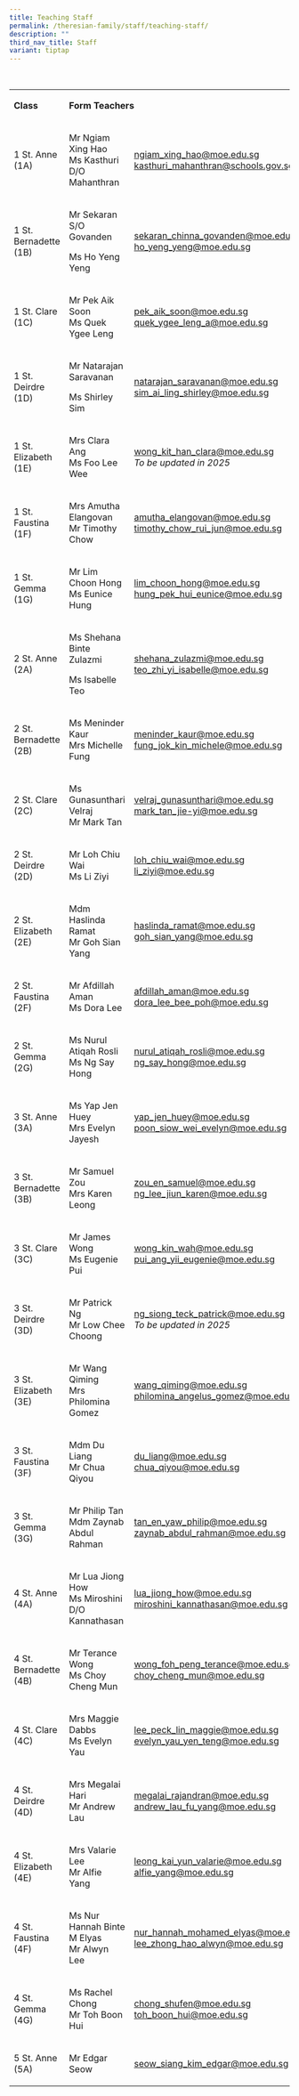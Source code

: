 ```yaml
---
title: Teaching Staff
permalink: /theresian-family/staff/teaching-staff/
description: ""
third_nav_title: Staff
variant: tiptap
---
```

<p>&nbsp;</p>
<table style="minWidth: 75px">
<colgroup>
<col>
<col>
<col>
</colgroup>
<tbody>
<tr>
<td rowspan="1" colspan="1">
<p><strong>Class</strong>
</p>
</td>
<td rowspan="1" colspan="2">
<p><strong>Form Teachers</strong>
</p>
</td>
</tr>
<tr>
<td rowspan="1" colspan="1">
<p>1 St. Anne (1A)</p>
</td>
<td rowspan="1" colspan="1">
<p>Mr Ngiam Xing Hao
<br>Ms Kasthuri D/O Mahanthran</p>
</td>
<td rowspan="1" colspan="1">
<p><a href="mailto:ngiam_xing_hao@moe.edu.sg" rel="noopener noreferrer nofollow" target="_blank">ngiam_xing_hao@moe.edu.sg</a>
<br><a href="mailto:kasthuri_mahanthran@schools.gov.sg" rel="noopener noreferrer nofollow" target="_blank">kasthuri_mahanthran@schools.gov.sg</a>
</p>
</td>
</tr>
<tr>
<td rowspan="1" colspan="1">
<p>1 St. Bernadette (1B)</p>
</td>
<td rowspan="1" colspan="1">
<p>Mr Sekaran S/O Govanden</p>
<p>Ms Ho Yeng Yeng</p>
</td>
<td rowspan="1" colspan="1">
<p><a href="mailto:sekaran_chinna_govanden@moe.edu.sg" rel="noopener noreferrer nofollow" target="_blank">sekaran_chinna_govanden@moe.edu.sg</a>
<br><a href="mailto:ho_yeng_yeng@moe.edu.sg" rel="noopener noreferrer nofollow" target="_blank">ho_yeng_yeng@moe.edu.sg</a>
</p>
</td>
</tr>
<tr>
<td rowspan="1" colspan="1">
<p>1 St. Clare (1C)</p>
</td>
<td rowspan="1" colspan="1">
<p>Mr Pek Aik Soon
<br>Ms Quek Ygee Leng</p>
</td>
<td rowspan="1" colspan="1">
<p><a href="mailto:pek_aik_soon@moe.edu.sg" rel="noopener noreferrer nofollow" target="_blank">pek_aik_soon@moe.edu.sg</a>
<br><a href="mailto:quek_ygee_leng_a@moe.edu.sg" rel="noopener noreferrer nofollow" target="_blank">quek_ygee_leng_a@moe.edu.sg</a>
</p>
</td>
</tr>
<tr>
<td rowspan="1" colspan="1">
<p>1 St. Deirdre (1D)</p>
</td>
<td rowspan="1" colspan="1">
<p>Mr Natarajan Saravanan</p>
<p>Ms Shirley Sim</p>
</td>
<td rowspan="1" colspan="1">
<p><a href="mailto:natarajan_saravanan@moe.edu.sg" rel="noopener noreferrer nofollow" target="_blank">natarajan_saravanan@moe.edu.sg</a>
<br><a href="mailto:sim_ai_ling_shirley@moe.edu.sg" rel="noopener noreferrer nofollow" target="_blank">sim_ai_ling_shirley@moe.edu.sg</a>
</p>
</td>
</tr>
<tr>
<td rowspan="1" colspan="1">
<p>1 St. Elizabeth (1E)</p>
</td>
<td rowspan="1" colspan="1">
<p>Mrs Clara Ang
<br>Ms Foo Lee Wee</p>
</td>
<td rowspan="1" colspan="1">
<p><a href="mailto:wong_kit_han_clara@moe.edu.sg" rel="noopener noreferrer nofollow" target="_blank">wong_kit_han_clara@moe.edu.sg</a>
<br><em>To be updated in 2025</em>
</p>
</td>
</tr>
<tr>
<td rowspan="1" colspan="1">
<p>1 St. Faustina (1F)</p>
</td>
<td rowspan="1" colspan="1">
<p>Mrs Amutha Elangovan
<br>Mr Timothy Chow</p>
</td>
<td rowspan="1" colspan="1">
<p><a href="mailto:amutha_elangovan@moe.edu.sg" rel="noopener noreferrer nofollow" target="_blank">amutha_elangovan@moe.edu.sg</a>
<br><a href="mailto:timothy_chow_rui_jun@moe.edu.sg" rel="noopener noreferrer nofollow" target="_blank">timothy_chow_rui_jun@moe.edu.sg</a>
</p>
</td>
</tr>
<tr>
<td rowspan="1" colspan="1">
<p>1 St. Gemma (1G)</p>
</td>
<td rowspan="1" colspan="1">
<p>Mr Lim Choon Hong
<br>Ms Eunice Hung</p>
</td>
<td rowspan="1" colspan="1">
<p><a href="mailto:lim_choon_hong@moe.edu.sg" rel="noopener noreferrer nofollow" target="_blank">lim_choon_hong@moe.edu.sg</a>
<br><a href="mailto:hung_pek_hui_eunice@moe.edu.sg" rel="noopener noreferrer nofollow" target="_blank">hung_pek_hui_eunice@moe.edu.sg</a>
</p>
</td>
</tr>
<tr>
<td rowspan="1" colspan="1">
<p>2 St. Anne (2A)</p>
</td>
<td rowspan="1" colspan="1">
<p>Ms Shehana Binte Zulazmi</p>
<p>Ms Isabelle Teo</p>
</td>
<td rowspan="1" colspan="1">
<p><a href="mailto:shehana_zulazmi@moe.edu.sg" rel="noopener noreferrer nofollow" target="_blank">shehana_zulazmi@moe.edu.sg</a> 
<br><a href="mailto:teo_zhi_yi_isabelle@moe.edu.sg" rel="noopener noreferrer nofollow" target="_blank">teo_zhi_yi_isabelle@moe.edu.sg</a>
</p>
</td>
</tr>
<tr>
<td rowspan="1" colspan="1">
<p>2 St. Bernadette (2B)</p>
</td>
<td rowspan="1" colspan="1">
<p>Ms Meninder Kaur
<br>Mrs Michelle Fung</p>
</td>
<td rowspan="1" colspan="1">
<p><a href="mailto:meninder_kaur@moe.edu.sg" rel="noopener noreferrer nofollow" target="_blank">meninder_kaur@moe.edu.sg</a> 
<br><a href="mailto:fung_jok_kin_michele@moe.edu.sg" rel="noopener noreferrer nofollow" target="_blank">fung_jok_kin_michele@moe.edu.sg</a>
</p>
</td>
</tr>
<tr>
<td rowspan="1" colspan="1">
<p>2 St. Clare (2C)</p>
</td>
<td rowspan="1" colspan="1">
<p>Ms Gunasunthari Velraj
<br>Mr Mark Tan</p>
</td>
<td rowspan="1" colspan="1">
<p><a href="mailto:velraj_gunasunthari@moe.edu.sg" rel="noopener noreferrer nofollow" target="_blank">velraj_gunasunthari@moe.edu.sg</a> 
<br><a href="mailto:mark_tan_jie-yi@moe.edu.sg" rel="noopener noreferrer nofollow" target="_blank">mark_tan_jie-yi@moe.edu.sg</a>
</p>
</td>
</tr>
<tr>
<td rowspan="1" colspan="1">
<p>2 St. Deirdre (2D)</p>
</td>
<td rowspan="1" colspan="1">
<p>Mr Loh Chiu Wai
<br>Ms Li Ziyi</p>
</td>
<td rowspan="1" colspan="1">
<p><a href="mailto:loh_chiu_wai@moe.edu.sg" rel="noopener noreferrer nofollow" target="_blank">loh_chiu_wai@moe.edu.sg</a> 
<br><a href="mailto:li_ziyi@moe.edu.sg" rel="noopener noreferrer nofollow" target="_blank">li_ziyi@moe.edu.sg</a>
</p>
</td>
</tr>
<tr>
<td rowspan="1" colspan="1">
<p>2 St. Elizabeth (2E)</p>
</td>
<td rowspan="1" colspan="1">
<p>Mdm Haslinda Ramat
<br>Mr Goh Sian Yang</p>
</td>
<td rowspan="1" colspan="1">
<p><a href="mailto:haslinda_ramat@moe.edu.sg" rel="noopener noreferrer nofollow" target="_blank">haslinda_ramat@moe.edu.sg</a> 
<br><a href="mailto:goh_sian_yang@moe.edu.sg" rel="noopener noreferrer nofollow" target="_blank">goh_sian_yang@moe.edu.sg</a>
</p>
</td>
</tr>
<tr>
<td rowspan="1" colspan="1">
<p>2 St. Faustina (2F)</p>
</td>
<td rowspan="1" colspan="1">
<p>Mr Afdillah Aman
<br>Ms Dora Lee</p>
</td>
<td rowspan="1" colspan="1">
<p><a href="mailto:afdillah_aman@moe.edu.sg" rel="noopener noreferrer nofollow" target="_blank">afdillah_aman@moe.edu.sg</a> 
<br><a href="mailto:dora_lee_bee_poh@moe.edu.sg" rel="noopener noreferrer nofollow" target="_blank">dora_lee_bee_poh@moe.edu.sg</a>
</p>
</td>
</tr>
<tr>
<td rowspan="1" colspan="1">
<p>2 St. Gemma (2G)</p>
</td>
<td rowspan="1" colspan="1">
<p>Ms Nurul Atiqah Rosli
<br>Ms Ng Say Hong</p>
</td>
<td rowspan="1" colspan="1">
<p><a href="mailto:nurul_atiqah_rosli@moe.edu.sg" rel="noopener noreferrer nofollow" target="_blank">nurul_atiqah_rosli@moe.edu.sg</a> 
<br><a href="mailto:ng_say_hong@moe.edu.sg" rel="noopener noreferrer nofollow" target="_blank">ng_say_hong@moe.edu.sg</a>
</p>
</td>
</tr>
<tr>
<td rowspan="1" colspan="1">
<p>3 St. Anne (3A)</p>
</td>
<td rowspan="1" colspan="1">
<p>Ms Yap Jen Huey
<br>Mrs Evelyn Jayesh</p>
</td>
<td rowspan="1" colspan="1">
<p><a href="mailto:yap_jen_huey@moe.edu.sg" rel="noopener noreferrer nofollow" target="_blank">yap_jen_huey@moe.edu.sg</a>
<br><a href="mailto:poon_siow_wei_evelyn@moe.edu.sg" rel="noopener noreferrer nofollow" target="_blank">poon_siow_wei_evelyn@moe.edu.sg</a>
</p>
</td>
</tr>
<tr>
<td rowspan="1" colspan="1">
<p>3 St. Bernadette (3B)</p>
</td>
<td rowspan="1" colspan="1">
<p>Mr Samuel Zou
<br>Mrs Karen Leong</p>
</td>
<td rowspan="1" colspan="1">
<p><a href="mailto:zou_en_samuel@moe.edu.sg" rel="noopener noreferrer nofollow" target="_blank">zou_en_samuel@moe.edu.sg</a>
<br><a href="mailto:ng_lee_jiun_karen@moe.edu.sg" rel="noopener noreferrer nofollow" target="_blank">ng_lee_jiun_karen@moe.edu.sg</a>
</p>
</td>
</tr>
<tr>
<td rowspan="1" colspan="1">
<p>3 St. Clare (3C)</p>
</td>
<td rowspan="1" colspan="1">
<p>Mr James Wong
<br>Ms Eugenie Pui</p>
</td>
<td rowspan="1" colspan="1">
<p><a href="mailto:wong_kin_wah@moe.edu.sg" rel="noopener noreferrer nofollow" target="_blank">wong_kin_wah@moe.edu.sg</a>
<br><a href="mailto:pui_ang_yii_eugenie@moe.edu.sg" rel="noopener noreferrer nofollow" target="_blank">pui_ang_yii_eugenie@moe.edu.sg</a>
</p>
</td>
</tr>
<tr>
<td rowspan="1" colspan="1">
<p>3 St. Deirdre (3D)</p>
</td>
<td rowspan="1" colspan="1">
<p>Mr Patrick Ng
<br>Mr Low Chee Choong</p>
</td>
<td rowspan="1" colspan="1">
<p><a href="mailto:ng_siong_teck_patrick@moe.edu.sg" rel="noopener noreferrer nofollow" target="_blank">ng_siong_teck_patrick@moe.edu.sg</a>
<br><em>To be updated in 2025</em>
</p>
</td>
</tr>
<tr>
<td rowspan="1" colspan="1">
<p>3 St. Elizabeth (3E)</p>
</td>
<td rowspan="1" colspan="1">
<p>Mr Wang Qiming
<br>Mrs Philomina Gomez</p>
</td>
<td rowspan="1" colspan="1">
<p><a href="mailto:wang_qiming@moe.edu.sg" rel="noopener noreferrer nofollow" target="_blank">wang_qiming@moe.edu.sg</a>
<br><a href="mailto:philomina_angelus_gomez@moe.edu.sg" rel="noopener noreferrer nofollow" target="_blank">philomina_angelus_gomez@moe.edu.sg</a>
</p>
</td>
</tr>
<tr>
<td rowspan="1" colspan="1">
<p>3 St. Faustina (3F)</p>
</td>
<td rowspan="1" colspan="1">
<p>Mdm Du Liang
<br>Mr Chua Qiyou</p>
</td>
<td rowspan="1" colspan="1">
<p><a href="mailto:du_liang@moe.edu.sg" rel="noopener noreferrer nofollow" target="_blank">du_liang@moe.edu.sg</a>
<br><a href="mailto:chua_qiyou@moe.edu.sg" rel="noopener noreferrer nofollow" target="_blank">chua_qiyou@moe.edu.sg</a>
</p>
</td>
</tr>
<tr>
<td rowspan="1" colspan="1">
<p>3 St. Gemma (3G)</p>
</td>
<td rowspan="1" colspan="1">
<p>Mr Philip Tan
<br>Mdm Zaynab Abdul Rahman</p>
</td>
<td rowspan="1" colspan="1">
<p><a href="mailto:tan_en_yaw_philip@moe.edu.sg" rel="noopener noreferrer nofollow" target="_blank">tan_en_yaw_philip@moe.edu.sg</a>
<br><a href="mailto:zaynab_abdul_rahman@moe.edu.sg" rel="noopener noreferrer nofollow" target="_blank">zaynab_abdul_rahman@moe.edu.sg</a>
</p>
</td>
</tr>
<tr>
<td rowspan="1" colspan="1">
<p>4 St. Anne (4A)</p>
</td>
<td rowspan="1" colspan="1">
<p>Mr Lua Jiong How
<br>Ms Miroshini D/O Kannathasan</p>
</td>
<td rowspan="1" colspan="1">
<p><a href="mailto:lua_jiong_how@moe.edu.sg" rel="noopener noreferrer nofollow" target="_blank">lua_jiong_how@moe.edu.sg</a>
<br><a href="mailto:miroshini_kannathasan@moe.edu.sg" rel="noopener noreferrer nofollow" target="_blank">miroshini_kannathasan@moe.edu.sg</a>
</p>
</td>
</tr>
<tr>
<td rowspan="1" colspan="1">
<p>4 St. Bernadette (4B)</p>
</td>
<td rowspan="1" colspan="1">
<p>Mr Terance Wong
<br>Ms Choy Cheng Mun</p>
</td>
<td rowspan="1" colspan="1">
<p><a href="mailto:wong_foh_peng_terance@moe.edu.sg" rel="noopener noreferrer nofollow" target="_blank">wong_foh_peng_terance@moe.edu.sg</a>
<br><a href="mailto:choy_cheng_mun@moe.edu.sg" rel="noopener noreferrer nofollow" target="_blank">choy_cheng_mun@moe.edu.sg</a>
</p>
</td>
</tr>
<tr>
<td rowspan="1" colspan="1">
<p>4 St. Clare (4C)</p>
</td>
<td rowspan="1" colspan="1">
<p>Mrs Maggie Dabbs
<br>Ms Evelyn Yau</p>
</td>
<td rowspan="1" colspan="1">
<p><a href="mailto:lee_peck_lin_maggie@moe.edu.sg" rel="noopener noreferrer nofollow" target="_blank">lee_peck_lin_maggie@moe.edu.sg</a> 
<br><a href="mailto:evelyn_yau_yen_teng@moe.edu.sg" rel="noopener noreferrer nofollow" target="_blank">evelyn_yau_yen_teng@moe.edu.sg</a>
</p>
</td>
</tr>
<tr>
<td rowspan="1" colspan="1">
<p>4 St. Deirdre (4D)</p>
</td>
<td rowspan="1" colspan="1">
<p>Mrs Megalai Hari
<br>Mr Andrew Lau</p>
</td>
<td rowspan="1" colspan="1">
<p><a href="mailto:megalai_rajandran@moe.edu.sg" rel="noopener noreferrer nofollow" target="_blank">megalai_rajandran@moe.edu.sg</a>
<br><a href="mailto:andrew_lau_fu_yang@moe.edu.sg" rel="noopener noreferrer nofollow" target="_blank">andrew_lau_fu_yang@moe.edu.sg</a>
</p>
</td>
</tr>
<tr>
<td rowspan="1" colspan="1">
<p>4 St. Elizabeth (4E)</p>
</td>
<td rowspan="1" colspan="1">
<p>Mrs Valarie Lee
<br>Mr Alfie Yang</p>
</td>
<td rowspan="1" colspan="1">
<p><a href="mailto:leong_kai_yun_valarie@moe.edu.sg" rel="noopener noreferrer nofollow" target="_blank">leong_kai_yun_valarie@moe.edu.sg</a> 
<br><a href="mailto:alfie_yang@moe.edu.sg" rel="noopener noreferrer nofollow" target="_blank">alfie_yang@moe.edu.sg</a>
</p>
</td>
</tr>
<tr>
<td rowspan="1" colspan="1">
<p>4 St. Faustina (4F)</p>
</td>
<td rowspan="1" colspan="1">
<p>Ms Nur Hannah Binte M Elyas
<br>Mr Alwyn Lee</p>
</td>
<td rowspan="1" colspan="1">
<p><a href="mailto:nur_hannah_mohamed_elyas@moe.edu.sg" rel="noopener noreferrer nofollow" target="_blank">nur_hannah_mohamed_elyas@moe.edu.sg</a> 
<br><a href="mailto:lee_zhong_hao_alwyn@moe.edu.sg" rel="noopener noreferrer nofollow" target="_blank">lee_zhong_hao_alwyn@moe.edu.sg</a>
</p>
</td>
</tr>
<tr>
<td rowspan="1" colspan="1">
<p>4 St. Gemma (4G)</p>
</td>
<td rowspan="1" colspan="1">
<p>Ms Rachel Chong
<br>Mr Toh Boon Hui</p>
</td>
<td rowspan="1" colspan="1">
<p><a href="mailto:chong_shufen@moe.edu.sg" rel="noopener noreferrer nofollow" target="_blank">chong_shufen@moe.edu.sg</a> 
<br><a href="mailto:toh_boon_hui@moe.edu.sg" rel="noopener noreferrer nofollow" target="_blank">toh_boon_hui@moe.edu.sg</a>
</p>
</td>
</tr>
<tr>
<td rowspan="1" colspan="1">
<p>5 St. Anne (5A)</p>
</td>
<td rowspan="1" colspan="1">
<p>Mr Edgar Seow</p>
</td>
<td rowspan="1" colspan="1">
<p><a href="mailto:seow_siang_kim_edgar@moe.edu.sg" rel="noopener noreferrer nofollow" target="_blank">seow_siang_kim_edgar@moe.edu.sg</a>
</p>
</td>
</tr>
</tbody>
</table>
<p></p>